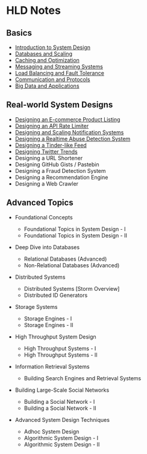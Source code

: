 # HLD Notes


## Basics

- [Introduction to System Design](intro.md)
- [Databases and Scaling](db.md)
- [Caching and Optimization](cache.md)
- [Messaging and Streaming Systems](streaming.md)
- [Load Balancing and Fault Tolerance](load.md)
- [Communication and Protocols](communication.md)
- [Big Data and Applications](big_data.md)
  
## Real-world System Designs

- [Designing an E-commerce Product Listing](./problems/ecommerce.md)
- [Designing an API Rate Limiter](./problems/rate_limiter.md)
- [Designing and Scaling Notification Systems](./problems/notification_system.md)
- [Designing a Realtime Abuse Detection System](./problems/abuse_masker.md)
- [Designing a Tinder-like Feed](./problems/tinder_feed.md)
- [Designing Twitter Trends](./problems/twitter_trends.md)
- Designing a URL Shortener
- Designing GitHub Gists / Pastebin
- Designing a Fraud Detection System
- Designing a Recommendation Engine
- Designing a Web Crawler

## Advanced Topics

- Foundational Concepts
    - Foundational Topics in System Design - I
    - Foundational Topics in System Design - II

- Deep Dive into Databases
    - Relational Databases (Advanced)
    - Non-Relational Databases (Advanced)

- Distributed Systems
    - Distributed Systems [Storm Overview]
    - Distributed ID Generators

- Storage Systems
    - Storage Engines - I
    - Storage Engines - II

- High Throughput System Design
    - High Throughput Systems - I
    - High Throughput Systems - II

- Information Retrieval Systems
    - Building Search Engines and Retrieval Systems

- Building Large-Scale Social Networks
    - Building a Social Network - I
    - Building a Social Network - II

- Advanced System Design Techniques
    - Adhoc System Design
    - Algorithmic System Design - I
    - Algorithmic System Design - II
